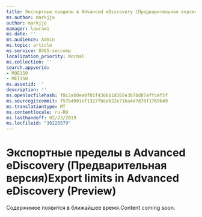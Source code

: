 ```yaml
---
title: Экспортные пределы в Advanced eDiscovery (Предварительная версия)
ms.author: markjjo
author: markjjo
manager: laurawi
ms.date: ''
ms.audience: Admin
ms.topic: article
ms.service: O365-seccomp
localization_priority: Normal
ms.collection: ''
search.appverid:
- MOE150
- MET150
ms.assetid: ''
description: ''
ms.openlocfilehash: f8c2ab0ea0f01f436bb1d365e3b7bd87affcef5f
ms.sourcegitcommit: f57b4001ef1327f0ea622e716a4d7d78f1769b49
ms.translationtype: MT
ms.contentlocale: ru-RU
ms.lasthandoff: 02/23/2019
ms.locfileid: "30220579"
---
```

# <a name="export-limits-in-advanced-ediscovery-preview"></a><span data-ttu-id="3937e-102">Экспортные пределы в Advanced eDiscovery (Предварительная версия)</span><span class="sxs-lookup"><span data-stu-id="3937e-102">Export limits in Advanced eDiscovery (Preview)</span></span>

<span data-ttu-id="3937e-103">Содержимое появится в ближайшее время.</span><span class="sxs-lookup"><span data-stu-id="3937e-103">Content coming soon.</span></span>